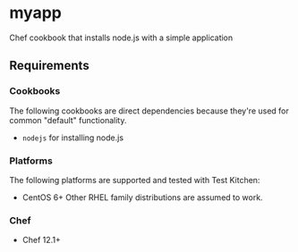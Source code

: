 # myapp

Chef cookbook that installs node.js with a simple application 

## Requirements

### Cookbooks

The following cookbooks are direct dependencies because they're used for common "default" functionality.

- `nodejs` for installing node.js 

### Platforms

The following platforms are supported and tested with Test Kitchen:

- CentOS 6+
Other RHEL family distributions are assumed to work.

### Chef

- Chef 12.1+ 
